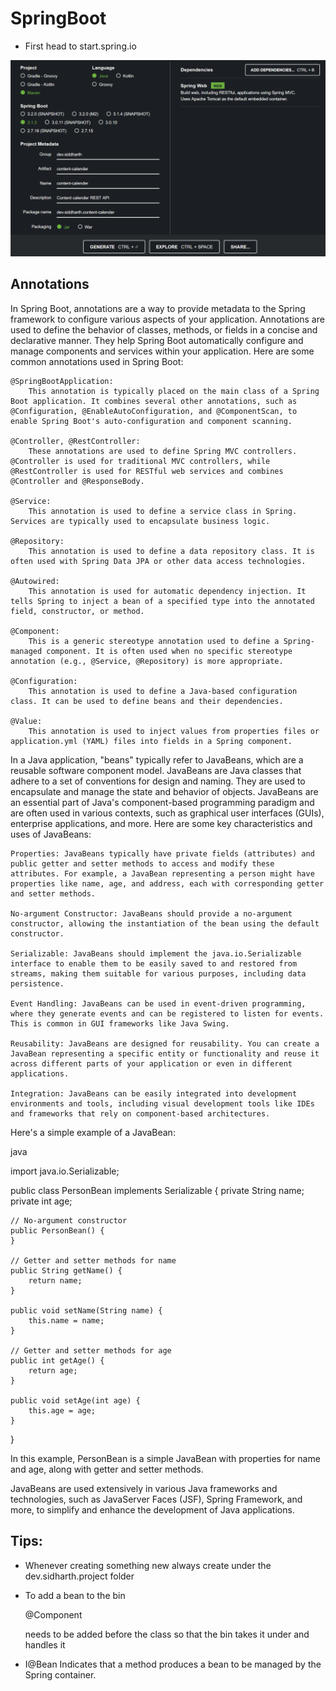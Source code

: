 # SpringBoot

- First head to start.spring.io

![Alt text](./Readme/image.png)

## Annotations
In Spring Boot, annotations are a way to provide metadata to the Spring framework to configure various aspects of your application. Annotations are used to define the behavior of classes, methods, or fields in a concise and declarative manner. They help Spring Boot automatically configure and manage components and services within your application. Here are some common annotations used in Spring Boot:

    @SpringBootApplication:
        This annotation is typically placed on the main class of a Spring Boot application. It combines several other annotations, such as @Configuration, @EnableAutoConfiguration, and @ComponentScan, to enable Spring Boot's auto-configuration and component scanning.

    @Controller, @RestController:
        These annotations are used to define Spring MVC controllers. @Controller is used for traditional MVC controllers, while @RestController is used for RESTful web services and combines @Controller and @ResponseBody.

    @Service:
        This annotation is used to define a service class in Spring. Services are typically used to encapsulate business logic.

    @Repository:
        This annotation is used to define a data repository class. It is often used with Spring Data JPA or other data access technologies.

    @Autowired:
        This annotation is used for automatic dependency injection. It tells Spring to inject a bean of a specified type into the annotated field, constructor, or method.

    @Component:
        This is a generic stereotype annotation used to define a Spring-managed component. It is often used when no specific stereotype annotation (e.g., @Service, @Repository) is more appropriate.

    @Configuration:
        This annotation is used to define a Java-based configuration class. It can be used to define beans and their dependencies.

    @Value:
        This annotation is used to inject values from properties files or application.yml (YAML) files into fields in a Spring component.


In a Java application, "beans" typically refer to JavaBeans, which are a reusable software component model. JavaBeans are Java classes that adhere to a set of conventions for design and naming. They are used to encapsulate and manage the state and behavior of objects. JavaBeans are an essential part of Java's component-based programming paradigm and are often used in various contexts, such as graphical user interfaces (GUIs), enterprise applications, and more. Here are some key characteristics and uses of JavaBeans:

    Properties: JavaBeans typically have private fields (attributes) and public getter and setter methods to access and modify these attributes. For example, a JavaBean representing a person might have properties like name, age, and address, each with corresponding getter and setter methods.

    No-argument Constructor: JavaBeans should provide a no-argument constructor, allowing the instantiation of the bean using the default constructor.

    Serializable: JavaBeans should implement the java.io.Serializable interface to enable them to be easily saved to and restored from streams, making them suitable for various purposes, including data persistence.

    Event Handling: JavaBeans can be used in event-driven programming, where they generate events and can be registered to listen for events. This is common in GUI frameworks like Java Swing.

    Reusability: JavaBeans are designed for reusability. You can create a JavaBean representing a specific entity or functionality and reuse it across different parts of your application or even in different applications.

    Integration: JavaBeans can be easily integrated into development environments and tools, including visual development tools like IDEs and frameworks that rely on component-based architectures.

Here's a simple example of a JavaBean:

java

import java.io.Serializable;

public class PersonBean implements Serializable {
    private String name;
    private int age;

    // No-argument constructor
    public PersonBean() {
    }

    // Getter and setter methods for name
    public String getName() {
        return name;
    }

    public void setName(String name) {
        this.name = name;
    }

    // Getter and setter methods for age
    public int getAge() {
        return age;
    }

    public void setAge(int age) {
        this.age = age;
    }
}

In this example, PersonBean is a simple JavaBean with properties for name and age, along with getter and setter methods.

JavaBeans are used extensively in various Java frameworks and technologies, such as JavaServer Faces (JSF), Spring Framework, and more, to simplify and enhance the development of Java applications.

## Tips:
- Whenever creating something new always create under the dev.sidharth.project folder
- To add a bean to the bin 

    @Component 

    needs to be added before the class so that the bin takes it under and handles it

- I@Bean
Indicates that a method produces a bean to be managed by the Spring container.